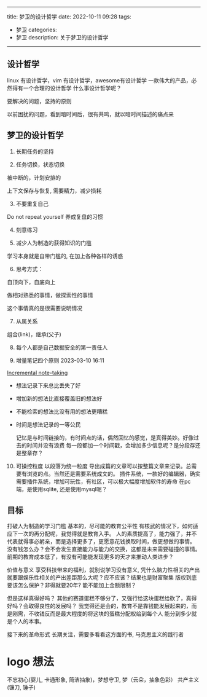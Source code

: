 
---
title: 梦卫的设计哲学
date: 2022-10-11 09:28
tags:
- 梦卫
categories:
- 梦卫
description: 关于梦卫的设计哲学
---

## 设计哲学

linux 有设计哲学，vim 有设计哲学，awesome有设计哲学
一款伟大的产品，必然得有一个合理的设计哲学
什么事设计哲学呢？ 

要解决的问题，坚持的原则

以前困扰的问题，看到暗时间后，很有共鸣，就以暗时间描述的痛点来


## 梦卫的设计哲学

1. 长期任务的坚持

2. 任务切换，状态切换

被中断的，计划安排的

上下文保存与恢复, 需要精力，减少损耗

3. 不要重复自己

Do not repeat yourself
养成复盘的习惯

4. 刻意练习

5. 减少人为制造的获得知识的门槛

学习本身就是自带门槛的, 在加上各种各样的诱惑

6. 思考方式：

自顶向下，自底向上

做相对熟悉的事情，做探索性的事情

这个事情真的是很需要说明情况

7. 从属关系

组合(link)，继承(父子)

8. 每个人都是自己数据安全的第一责任人

9. 增量笔记四个原则 2023-03-10 16:11

[Incremental note-taking](https://thesephist.com/posts/inc/)

- 想法记录下来总比丢失了好
- 增加新的想法比直接覆盖旧的想法好
- 不能检索的想法比没有用的想法更糟糕
- 时间是想法记录的一等公民 

	记忆是与时间链接的，有时间点的话，偶然回忆的感觉，是真得美妙。好像过去的时间并没有浪费
	每一段都加一个时间戳，会增加多少信息呢？是分段存还是整章存？

10. 可操控粒度
以段落为统一粒度
导出成篇的文章可以按整篇文章来记录。总需要有浏览的点。当然还是需要系统成文的。
插件系统，一款好的编辑器，确实需要插件系统，增加可玩性，有社区，可以极大幅度增加软件的寿命
在pc端，是使用sqlite, 还是使用mysql呢？


## 目标

打破人为制造的学习门槛
基本的，尽可能的教育公平性
有核武的情况下，如何适应下一次的再分配呢，我觉得就是教育入手。
人的素质提高了，能力强了，并不代表就得事必躬亲，而是选择更多了，更愿意花钱换取时间，做更想做的事情。
没有钱怎么办？会不会发生直接能力与能力的交换，这都是未来需要碰撞的事情。
前期的教育成本低了，有没有可能能发现更多的天才来推动人类进步？

价值与意义
享受科技带来的福利，就别说学习没有意义, 
凭什么脑力性相关的产出就要跟娱乐性相关的产出差距那么大呢？应不应该？结果也是财富聚集
版权到底要该怎么保护？非得就要20年? 能不能加上金额限制？

但是这样真得好吗？
其他的赛道蛋糕不够分了，又强行给这块蛋糕给砍了，真得好吗？会取得良性的发展吗？
我觉得还是会的，教育不是靠钱能发展起来的，而是刚需，不收钱反而是最大程度的将这块的蛋糕分配权给到每个人
能分到多少就是个人的本事。

接下来的革命形式
长期关注，需要多看看这方面的书, 马克思主义的践行者


# logo 想法

不忘初心(婴儿, 卡通形象, 简洁抽象)，梦想守卫, 梦（云朵，抽象色彩）
共产主义(镰刀, 锤子)

